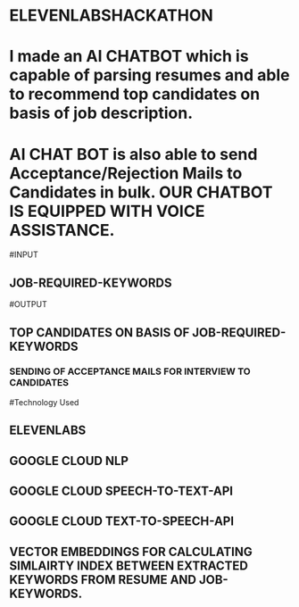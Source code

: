 # ELEVENLABSHACKATHON

# I made an AI CHATBOT which is capable of parsing resumes and able to recommend top candidates on basis of job description.
# AI CHAT BOT is also able to send Acceptance/Rejection Mails to Candidates in bulk. OUR CHATBOT IS EQUIPPED WITH VOICE ASSISTANCE.

#INPUT
## JOB-REQUIRED-KEYWORDS

#OUTPUT
## TOP CANDIDATES ON BASIS OF JOB-REQUIRED-KEYWORDS
### SENDING OF ACCEPTANCE MAILS FOR INTERVIEW TO CANDIDATES

#Technology Used
## ELEVENLABS
## GOOGLE CLOUD NLP
## GOOGLE CLOUD SPEECH-TO-TEXT-API
## GOOGLE CLOUD TEXT-TO-SPEECH-API
## VECTOR EMBEDDINGS FOR CALCULATING SIMLAIRTY INDEX BETWEEN EXTRACTED KEYWORDS FROM RESUME AND JOB-KEYWORDS.
